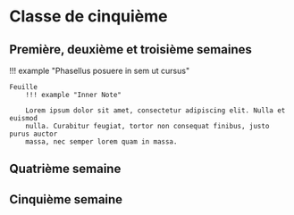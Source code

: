 # Classe de cinquième

## Première, deuxième et troisième semaines

!!! example "Phasellus posuere in sem ut cursus"

    Feuille
        !!! example "Inner Note"

        Lorem ipsum dolor sit amet, consectetur adipiscing elit. Nulla et euismod
        nulla. Curabitur feugiat, tortor non consequat finibus, justo purus auctor
        massa, nec semper lorem quam in massa.
    
## Quatrième semaine


## Cinquième semaine